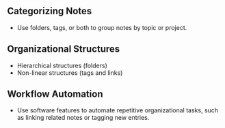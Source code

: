 ## Categorizing Notes
- Use folders, tags, or both to group notes by topic or project.

## Organizational Structures
- Hierarchical structures (folders)
- Non-linear structures (tags and links)

## Workflow Automation
- Use software features to automate repetitive organizational tasks, such as linking related notes or tagging new entries.